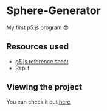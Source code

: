 # Sphere-Generator
My first p5.js program 😎

## Resources used
- [p5.js reference sheet](https://p5js.org/reference/)
- Replit

## Viewing the project
You can check it out [here](https://playgroundp5.sneyeah.repl.co)
